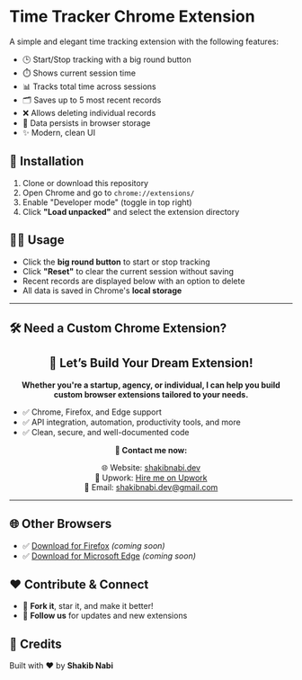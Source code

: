 # Time Tracker Chrome Extension

A simple and elegant time tracking extension with the following features:

- 🕒 Start/Stop tracking with a big round button  
- ⏱️ Shows current session time  
- 📊 Tracks total time across sessions  
- 🗂️ Saves up to 5 most recent records  
- ❌ Allows deleting individual records  
- 💾 Data persists in browser storage  
- ✨ Modern, clean UI  

## 🚀 Installation

1. Clone or download this repository  
2. Open Chrome and go to `chrome://extensions/`  
3. Enable "Developer mode" (toggle in top right)  
4. Click **"Load unpacked"** and select the extension directory  

## 🧑‍💻 Usage

- Click the **big round button** to start or stop tracking  
- Click **"Reset"** to clear the current session without saving  
- Recent records are displayed below with an option to delete  
- All data is saved in Chrome's **local storage**

---

## 🛠️ Need a Custom Chrome Extension?

<div align="center">
  <h2>🚀 Let’s Build Your Dream Extension!</h2>
  <p><strong>Whether you're a startup, agency, or individual, I can help you build custom browser extensions tailored to your needs.</strong></p>
  <ul align="left">
    <li>✅ Chrome, Firefox, and Edge support</li>
    <li>✅ API integration, automation, productivity tools, and more</li>
    <li>✅ Clean, secure, and well-documented code</li>
  </ul>
  <p><strong>📩 Contact me now:</strong></p>
  <p>
    🌐 Website: <a href="https://shakibnabi.dev" target="_blank">shakibnabi.dev</a><br>
    💼 Upwork: <a href="https://www.upwork.com/freelancers/~01abcdef1234567890" target="_blank">Hire me on Upwork</a><br>
    📧 Email: <a href="mailto:shakibnabi.dev@gmail.com">shakibnabi.dev@gmail.com</a>
  </p>
</div>

---

## 🌐 Other Browsers

- ✅ [Download for Firefox](#) *(coming soon)*  
- ✅ [Download for Microsoft Edge](#) *(coming soon)*  

## ❤️ Contribute & Connect

- 🌟 **Fork it**, star it, and make it better!  
- 👥 **Follow us** for updates and new extensions  

## 📄 Credits

Built with ❤️ by **Shakib Nabi**